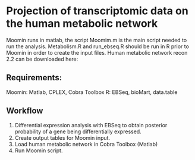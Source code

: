 # Projection of transcriptomic data on the human metabolic network

Moomin runs in matlab, the script Moomim.m is the main script needed to run the analysis.
Metabolism.R and run_ebseq.R should be run in R prior to Moomin in order to create the input files.
Human metabolic network recon 2.2 can be downloaded here: 

## Requirements: 
Moomin: Matlab, CPLEX, Cobra Toolbox
R: EBSeq, bioMart, data.table

## Workflow
1. Differential expression analysis with EBSeq to obtain posterior probability of a gene being differentially expressed.
2. Create output tables for Moomin input.
3. Load human metabolic network in Cobra Toolbox (Matlab)
4. Run Moomin script.
